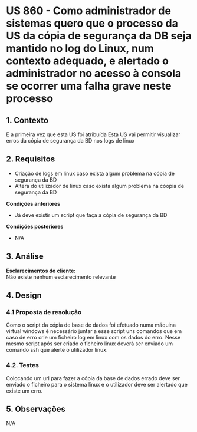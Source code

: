 # US 860 - Como administrador de sistemas quero que o processo da US da cópia de segurança da DB seja mantido no log do Linux, num contexto adequado, e alertado o administrador no acesso à consola se ocorrer uma falha grave neste processo
## 1. Contexto
É a primeira vez que esta US foi atribuída 
Esta US vai permitir visualizar erros da cópia de segurança da BD nos logs de linux


## 2. Requisitos
* Criação de logs em linux caso exista algum problema na cópia de segurança da BD
* Altera do utilizador de linux caso exista algum problema na cóopia de segurança da BD

**Condições anteriores**
* Já deve existir um script que faça a cópia de segurança da BD

**Condições posteriores**
* N/A

## 3. Análise

**Esclarecimentos do cliente:** </br>
Não existe nenhum esclarecimento relevante

## 4. Design

### 4.1 Proposta de resolução

Como o script da cópia de base de dados foi efetuado numa máquina virtual windows é necessário juntar a esse script uns comandos que em caso de erro crie um ficheiro log em linux com os dados do erro. Nesse mesmo script após ser criado o ficheiro linux deverá ser enviado um comando ssh que alerte o utilizador linux.

### 4.2. Testes
Colocando um url para fazer a cópia da base de dados errado deve ser enviado o ficheiro para o sistema linux e o utilizador deve ser alertado que existe um erro.

## 5. Observações
N/A